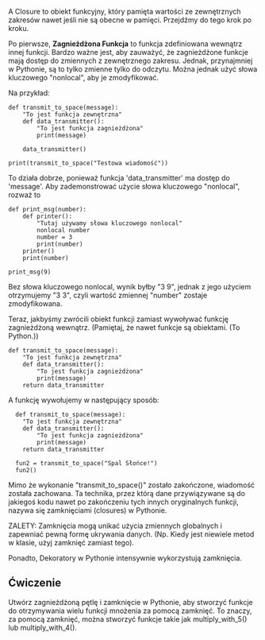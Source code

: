 A Closure to obiekt funkcyjny, który pamięta wartości ze zewnętrznych zakresów nawet jeśli nie są obecne w pamięci. Przejdźmy do tego krok po kroku.

Po pierwsze, **Zagnieżdżona Funkcja** to funkcja zdefiniowana wewnątrz innej funkcji. Bardzo ważne jest, aby zauważyć, że zagnieżdżone funkcje mają dostęp do zmiennych z zewnętrznego zakresu. Jednak, przynajmniej w Pythonie, są to tylko zmienne tylko do odczytu. Można jednak użyć słowa kluczowego "nonlocal", aby je zmodyfikować.

Na przykład:

    def transmit_to_space(message):
        "To jest funkcja zewnętrzna"
        def data_transmitter():
            "To jest funkcja zagnieżdżona"
            print(message)
    
        data_transmitter()
    
    print(transmit_to_space("Testowa wiadomość"))

To działa dobrze, ponieważ funkcja 'data_transmitter' ma dostęp do 'message'. Aby zademonstrować użycie słowa kluczowego "nonlocal", rozważ to

    def print_msg(number):
        def printer():
            "Tutaj używamy słowa kluczowego nonlocal"
            nonlocal number
            number = 3
            print(number)
        printer()
        print(number)
    
    print_msg(9)

Bez słowa kluczowego nonlocal, wynik byłby "3 9", jednak z jego użyciem otrzymujemy "3 3", czyli wartość zmiennej "number" zostaje zmodyfikowana.

Teraz, jakbyśmy zwrócili obiekt funkcji zamiast wywoływać funkcję zagnieżdżoną wewnątrz. (Pamiętaj, że nawet funkcje są obiektami. (To Python.))

    def transmit_to_space(message):
        "To jest funkcja zewnętrzna"
        def data_transmitter():
            "To jest funkcja zagnieżdżona"
            print(message)
        return data_transmitter

A funkcję wywołujemy w następujący sposób:

      def transmit_to_space(message):
        "To jest funkcja zewnętrzna"
        def data_transmitter():
            "To jest funkcja zagnieżdżona"
            print(message)
        return data_transmitter
        
  	  fun2 = transmit_to_space("Spal Słońce!")
  	  fun2()

Mimo że wykonanie "transmit_to_space()" zostało zakończone, wiadomość została zachowana. Ta technika, przez którą dane przywiązywane są do jakiegoś kodu nawet po zakończeniu tych innych oryginalnych funkcji, nazywa się zamknięciami (closures) w Pythonie.

ZALETY: Zamknięcia mogą unikać użycia zmiennych globalnych i zapewniać pewną formę ukrywania danych. (Np. Kiedy jest niewiele metod w klasie, użyj zamknięć zamiast tego).

Ponadto, Dekoratory w Pythonie intensywnie wykorzystują zamknięcia.

Ćwiczenie
--------

Utwórz zagnieżdżoną pętlę i zamknięcie w Pythonie, aby stworzyć funkcje do otrzymywania wielu funkcji mnożenia za pomocą zamknięć. To znaczy, za pomocą zamknięć, można stworzyć funkcje takie jak multiply_with_5() lub multiply_with_4().